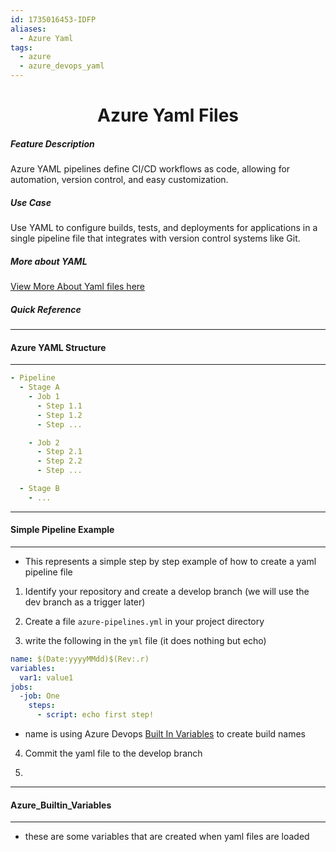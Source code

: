 ```yaml
---
id: 1735016453-IDFP
aliases:
  - Azure Yaml
tags:
  - azure
  - azure_devops_yaml
---
```



<center>
<h1>Azure Yaml Files</h1>
</center>


##### __Feature Description__
Azure YAML pipelines define CI/CD workflows as code, allowing for automation,
version control, and easy customization.

##### Use Case
Use YAML to configure builds, tests, and deployments for applications in a
single pipeline file that integrates with version control systems like Git.

##### More about YAML
[View More About Yaml files here](devops/1735012847-RUDT.md)

##### Quick Reference



---
#### Azure YAML Structure
---
```YAML
- Pipeline
  - Stage A
    - Job 1
      - Step 1.1
      - Step 1.2
      - Step ...

    - Job 2
      - Step 2.1
      - Step 2.2
      - Step ...

  - Stage B
    - ...
```

---
#### Simple Pipeline Example
---
- This represents a simple step by step example of how to create a yaml pipeline
  file

1.  Identify your  repository and create a develop branch (we will use the dev 
    branch as a trigger later)

2.  Create a file `azure-pipelines.yml` in your project directory

3.  write the following in the `yml` file (it does nothing but echo)
```yml
name: $(Date:yyyyMMdd)$(Rev:.r)
variables:
  var1: value1
jobs:
  -job: One
    steps:
      - script: echo first step!
```
- name is using Azure Devops [Built In Variables](####Azure_Builtin_Variables) to create build names

4.  Commit the yaml file to the develop branch

5.  






---
#### Azure_Builtin_Variables
---
-  these are some variables that are created when yaml files are loaded

